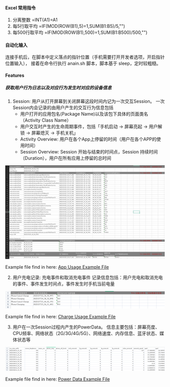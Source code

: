 #### Excel 常用指令
1. 分离整数
=INT(A1)=A1
2. 每5行取平均
=IF(MOD(ROW(B1),5)=1,SUM(B1:B5)/5,"")
3. 每500行取平均
=IF(MOD(ROW(B1),500)=1,SUM(B1:B500)/500,"")

#### 自动化输入
连接手机后，在脚本中定义落点的指针位置（手机需要打开开发者选项，开启指针位置输入），
接着在命令行执行 anain.sh 脚本，脚本基于 sleep，定时较粗糙。

#### Features
##### 获取用户行为日志以及对应行为发生时对应的设备信息
1. Session: 用户从打开屏幕到关闭屏幕这段时间内记为一次交互Session。
   一次Session内会记录的由用户产生的交互行为信息包括
    - 用户打开的应用包名(Package Name)以及该包下具体的页面类名（Activity Class Name）
    - 用户交互时产生的生命周期事件，包括「手机启动 -> 屏幕亮起 -> 用户解锁 -> 屏幕熄灭 -> 手机关机」
    - Activity Overview: 用户在各个App上停留的时间（用户在各个APP的使用时间）
    - Session Overview: Session 开始与结束的时间点，Session 持续时间（Duration），用户在所有应用上停留的总时间

![1_app_usage_overview.png][1_app_usage_overview.png]

Example file find in here: [App Usage Example File](readme/app_usage_file_example.xlsx)

2. 用户充电记录: 充电事件和取消充电事件
   记录信息包括：用户充电和取消充电的事件、事件发生时间点，事件发生时手机当前电量

![2_charge_usage_record.png][2_charge_usage_record.png]

Example file find in here: [Charge Usage Example File](readme/charge_usage_example.xlsx)

3. 用户在一次Session过程内产生的PowerData。
   信息主要包括：屏幕亮度、CPU频率、网络状态（2G/3G/4G/5G）、网络速度、内存信息、蓝牙状态、媒体状态等

![3_power_data_record.png][3_power_data_record.png]

Example file find in here: [Power Data Example File](readme/power_usage_example.xlsx)


[1_app_usage_overview.png]: readme/pics/1_app_usage_overview.png
[2_charge_usage_record.png]: readme/pics/2_charge_usage_record.png
[3_power_data_record.png]: readme/pics/3_power_data_record.png 